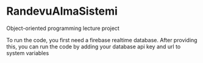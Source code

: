 # RandevuAlmaSistemi
Object-oriented programming lecture project

To run the code, you first need a firebase realtime database.
After providing this, you can run the code by adding your database api key and url to system variables
